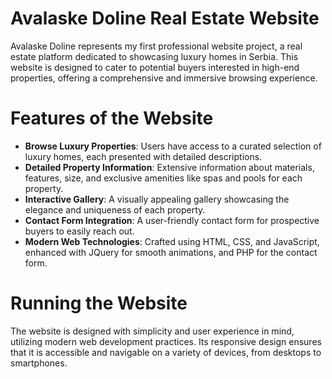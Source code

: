 # Avalaske Doline Real Estate Website

<p>Avalaske Doline represents my first professional website project, a real estate platform dedicated to showcasing luxury homes in Serbia. This website is designed to cater to potential buyers interested in high-end properties, offering a comprehensive and immersive browsing experience.<p>

# Features of the Website

<ul>
    <li><strong>Browse Luxury Properties</strong>: Users have access to a curated selection of luxury homes, each presented with detailed descriptions.</li>
    <li><strong>Detailed Property Information</strong>: Extensive information about materials, features, size, and exclusive amenities like spas and pools for each property.</li>
    <li><strong>Interactive Gallery</strong>: A visually appealing gallery showcasing the elegance and uniqueness of each property.</li>
    <li><strong>Contact Form Integration</strong>: A user-friendly contact form for prospective buyers to easily reach out.</li>
    <li><strong>Modern Web Technologies</strong>: Crafted using HTML, CSS, and JavaScript, enhanced with JQuery for smooth animations, and PHP for the contact form.</li>
</ul>

# Running the Website

The website is designed with simplicity and user experience in mind, utilizing modern web development practices. Its responsive design ensures that it is accessible and navigable on a variety of devices, from desktops to smartphones.
